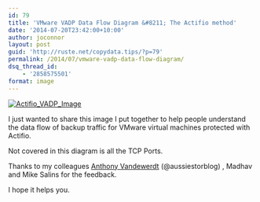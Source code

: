 ```yaml
---
id: 79
title: 'VMware VADP Data Flow Diagram &#8211; The Actifio method'
date: '2014-07-20T23:42:00+10:00'
author: joconnor
layout: post
guid: 'http://ruste.net/copydata.tips/?p=79'
permalink: /2014/07/vmware-vadp-data-flow-diagram/
dsq_thread_id:
    - '2858575501'
format: image
---
```


[![Actifio_VADP_Image](http://ruste.net/copydata.tips/wp-content/uploads/2014/07/Actifio_VADP-1024x685.png)](http://ruste.net/copydata.tips/wp-content/uploads/2014/07/Actifio_VADP.png)

I just wanted to share this image I put together to help people understand the data flow of backup traffic for VMware virtual machines protected with Actifio.

Not covered in this diagram is all the TCP Ports.

Thanks to my colleagues [Anthony Vandewerdt](http://aussiestorageblog.wordpress.com/ "Anthony Vandewerdt") (@aussiestorblog) , Madhav and Mike Salins for the feedback.

I hope it helps you.
